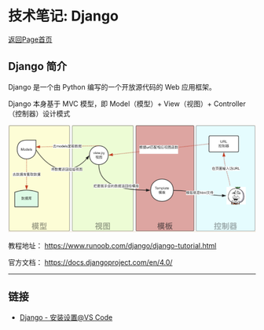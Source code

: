 # 技术笔记: Django

[返回Page首页](../index.md)

## Django 简介

Django 是一个由 Python 编写的一个开放源代码的 Web 应用框架。

Django 本身基于 MVC 模型，即 Model（模型）+ View（视图）+ Controller（控制器）设计模式

![图片](../django/pics/图片1.png)

教程地址：
https://www.runoob.com/django/django-tutorial.html

官方文档：
https://docs.djangoproject.com/en/4.0/

***

## 链接
- [Django - 安装设置\@VS Code](./app/django_setup.md)